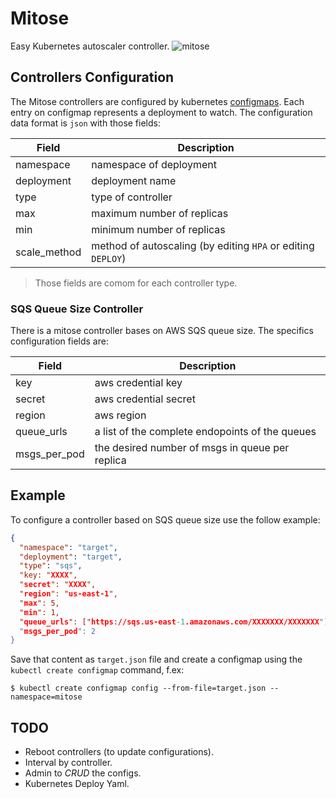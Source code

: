 # Mitose
Easy Kubernetes autoscaler controller.
![mitose](http://biologianet.uol.com.br/upload/conteudo/images/na-mitose-uma-celula-mae-origina-duas-celulas-filhas-com-mesmo-numero-cromossomos-5964d9200973d.jpg)

## Controllers Configuration
The Mitose controllers are configured by kubernetes [configmaps](https://kubernetes.io/docs/tasks/configure-pod-container/configmap/).
Each entry on configmap represents a deployment to watch.
The configuration data format is `json` with those fields:

Field | Description
----- | -----------
namespace | namespace of deployment
deployment | deployment name
type | type of controller
max | maximum number of replicas
min | minimum number of replicas
scale\_method | method of autoscaling (by editing `HPA` or editing `DEPLOY`)

> Those fields are comom for each controller type.

### SQS Queue Size Controller
There is a mitose controller bases on AWS SQS queue size.
The specifics configuration fields are:

Field | Description
----- | -----------
key | aws credential key
secret | aws credential secret
region | aws region
queue\_urls | a list of the complete endopoints of the queues
msgs\_per\_pod | the desired number of msgs in queue per replica

## Example
To configure a controller based on SQS queue size use the follow example:
```json
{
  "namespace": "target",
  "deployment": "target",
  "type": "sqs",
  "key: "XXXX",
  "secret": "XXXX",
  "region": "us-east-1",
  "max": 5,
  "min": 1,
  "queue_urls": ["https://sqs.us-east-1.amazonaws.com/XXXXXXX/XXXXXXX"],
  "msgs_per_pod": 2
}
```
Save that content as `target.json` file and create a configmap
using the `kubectl create configmap` command, f.ex:
```shell
$ kubectl create configmap config --from-file=target.json --namespace=mitose
```

## TODO
- Reboot controllers (to update configurations).
- Interval by controller.
- Admin to _CRUD_ the configs.
- Kubernetes Deploy Yaml.
